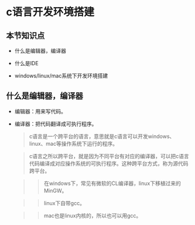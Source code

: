 # c语言开发环境搭建

## 本节知识点

* 什么是编辑器，编译器

* 什么是IDE

* windows/linux/mac系统下开发环境搭建


## 什么是编辑器，编译器

* 编辑器：用来写代码。

* 编译器：把代码翻译成可执行程序。

    > c语言是一个跨平台的语言，意思就是c语言可以开发windows、linux、mac等操作系统下运行的程序。
    
    > c语言之所以跨平台，就是因为不同平台有对应的编译器，可以把c语言代码编译成对应操作系统的可执行程序。这种跨平台方式，称为源代码跨平台。
    
    >> 在windows下，常见有微软的CL编译器，linux下移植过来的MinGW。
    
    >> linux下自带gcc。
    
    >> mac也是linux内核的，所以也可以用gcc。


